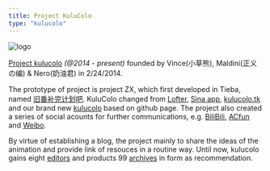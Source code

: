 ```yaml
---
title: Project KuluColo
type: "kulucolo"
---
```


![](http://i.imgur.com/F31srps.png "logo")

[Project kulucolo](http://kulucolo.github.io/ "Kulu Colo") *(@2014 - present)* founded by Vince(小草熊), Maldini(正义の编) & Nero(奶油君) in 2/24/2014. 

The prototype of project is project ZX, which first developed in Tieba, named [旧番补完计划吧](http://tieba.baidu.com/f?kw=旧番补完计划&ie=utf-8 "旧番补完计划"). KuluColo changed from [Lofter](http://kulucolo.lofter.com/ "lofter"), [Sina app](http://kulucolo.sinaapp.com "sina app"), [kulucolo.tk](http://kulucolo.tk "kulucolo.tk") and our brand new [kulucolo](http://kulucolo.github.io "github") based on github page. The project also created a series of social acounts for further communications, e.g. [BiliBili](http://space.bilibili.com/3586567/#!/index "bili"), [ACfun](http://www.acfun.tv/u/1809651.aspx "acfun") and [Weibo](http://weibo.com/KuluColo "weibo").

By virtue of establishing a blog, the project mainly to share the ideas of the animation and provide link of resouces in a routine way. Until now, kulucolo gains eight [editors](http://kulucolo.github.io/about/ "editors") and products 99 [archives](http://kulucolo.github.io/archives "archives") in form as recommendation.




